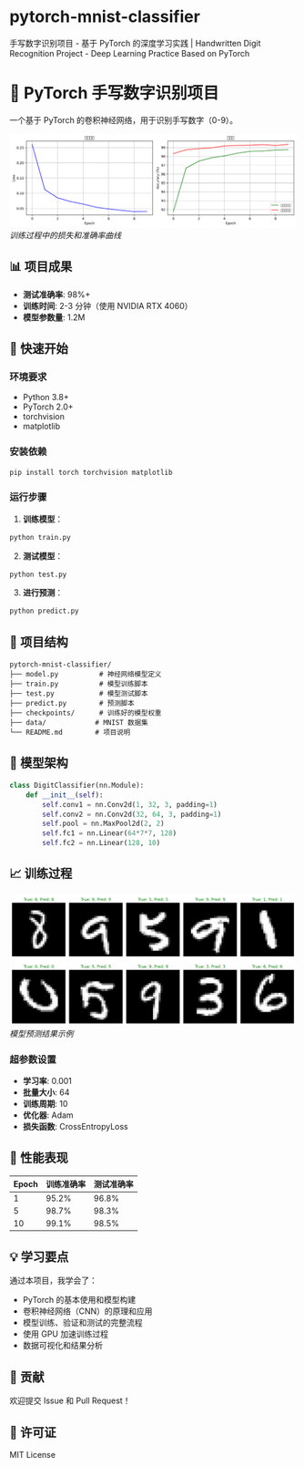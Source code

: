 # pytorch-mnist-classifier
手写数字识别项目 - 基于 PyTorch 的深度学习实践 | Handwritten Digit Recognition Project - Deep Learning Practice Based on PyTorch
# 🎯 PyTorch 手写数字识别项目

一个基于 PyTorch 的卷积神经网络，用于识别手写数字（0-9）。

![训练曲线](training_curve.png)
*训练过程中的损失和准确率曲线*

## 📊 项目成果

- **测试准确率**: 98%+
- **训练时间**: 2-3 分钟（使用 NVIDIA RTX 4060）
- **模型参数量**: 1.2M

## 🚀 快速开始

### 环境要求
- Python 3.8+
- PyTorch 2.0+
- torchvision
- matplotlib

### 安装依赖
```bash
pip install torch torchvision matplotlib
```

### 运行步骤

1. **训练模型**：
```bash
python train.py
```

2. **测试模型**：
```bash
python test.py
```

3. **进行预测**：
```bash
python predict.py
```

## 📁 项目结构

```
pytorch-mnist-classifier/
├── model.py          # 神经网络模型定义
├── train.py          # 模型训练脚本
├── test.py           # 模型测试脚本
├── predict.py        # 预测脚本
├── checkpoints/      # 训练好的模型权重
├── data/            # MNIST 数据集
└── README.md        # 项目说明
```

## 🧠 模型架构

```python
class DigitClassifier(nn.Module):
    def __init__(self):
        self.conv1 = nn.Conv2d(1, 32, 3, padding=1)
        self.conv2 = nn.Conv2d(32, 64, 3, padding=1)
        self.pool = nn.MaxPool2d(2, 2)
        self.fc1 = nn.Linear(64*7*7, 128)
        self.fc2 = nn.Linear(128, 10)
```

## 📈 训练过程

![预测示例](prediction_examples.png)
*模型预测结果示例*

### 超参数设置
- **学习率**: 0.001
- **批量大小**: 64
- **训练周期**: 10
- **优化器**: Adam
- **损失函数**: CrossEntropyLoss

## 🎯 性能表现

| Epoch | 训练准确率 | 测试准确率 |
|-------|------------|------------|
| 1     | 95.2%      | 96.8%      |
| 5     | 98.7%      | 98.3%      |
| 10    | 99.1%      | 98.5%      |

## 💡 学习要点

通过本项目，我学会了：
- PyTorch 的基本使用和模型构建
- 卷积神经网络（CNN）的原理和应用
- 模型训练、验证和测试的完整流程
- 使用 GPU 加速训练过程
- 数据可视化和结果分析

## 🤝 贡献

欢迎提交 Issue 和 Pull Request！

## 📄 许可证

MIT License

